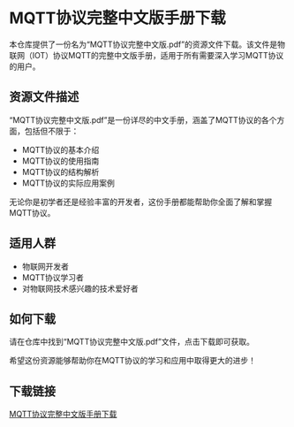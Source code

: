 # MQTT协议完整中文版手册下载

本仓库提供了一份名为“MQTT协议完整中文版.pdf”的资源文件下载。该文件是物联网（IOT）协议MQTT的完整中文版手册，适用于所有需要深入学习MQTT协议的用户。

## 资源文件描述

“MQTT协议完整中文版.pdf”是一份详尽的中文手册，涵盖了MQTT协议的各个方面，包括但不限于：

- MQTT协议的基本介绍
- MQTT协议的使用指南
- MQTT协议的结构解析
- MQTT协议的实际应用案例

无论你是初学者还是经验丰富的开发者，这份手册都能帮助你全面了解和掌握MQTT协议。

## 适用人群

- 物联网开发者
- MQTT协议学习者
- 对物联网技术感兴趣的技术爱好者

## 如何下载

请在仓库中找到“MQTT协议完整中文版.pdf”文件，点击下载即可获取。

希望这份资源能够帮助你在MQTT协议的学习和应用中取得更大的进步！

## 下载链接

[MQTT协议完整中文版手册下载](https://pan.quark.cn/s/3bc0ba46e953)